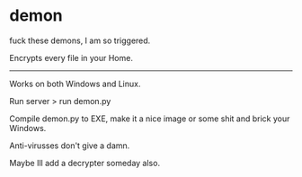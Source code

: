 # demon
fuck these demons, I am so triggered.

Encrypts every file in your Home.

***

Works on both Windows and Linux.

Run server > run demon.py

Compile demon.py to EXE, make it a nice image or some shit and brick your Windows.

Anti-virusses don't give a damn.


Maybe Ill add a decrypter someday also.
